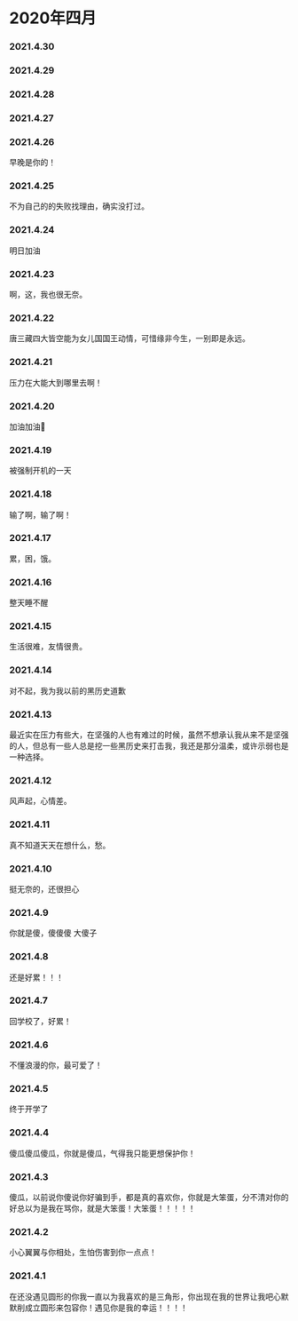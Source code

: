 # 2020年四月


### 2021.4.30 
### 2021.4.29 
### 2021.4.28 
### 2021.4.27
### 2021.4.26 
早晚是你的！
### 2021.4.25 
不为自己的的失败找理由，确实没打过。
### 2021.4.24 
明日加油
### 2021.4.23 
啊，这，我也很无奈。
### 2021.4.22 
唐三藏四大皆空能为女儿国国王动情，可惜缘非今生，一别即是永远。
### 2021.4.21 
压力在大能大到哪里去啊！
### 2021.4.20 
加油加油💪
### 2021.4.19 
被强制开机的一天
### 2021.4.18
输了啊，输了啊！
### 2021.4.17 
累，困，饿。 
### 2021.4.16
整天睡不醒
### 2021.4.15
生活很难，友情很贵。
### 2021.4.14
对不起，我为我以前的黑历史道歉
### 2021.4.13
最近实在压力有些大，在坚强的人也有难过的时候，虽然不想承认我从来不是坚强的人，但总有一些人总是挖一些黑历史来打击我，我还是那分温柔，或许示弱也是一种选择。
### 2021.4.12
风声起，心情差。
### 2021.4.11
真不知道天天在想什么，愁。
### 2021.4.10
挺无奈的，还很担心
### 2021.4.9
你就是傻，傻傻傻 大傻子
### 2021.4.8
还是好累！！！
### 2021.4.7
回学校了，好累！
### 2021.4.6
不懂浪漫的你，最可爱了！
### 2021.4.5
终于开学了
### 2021.4.4
傻瓜傻瓜傻瓜，你就是傻瓜，气得我只能更想保护你！
### 2021.4.3
傻瓜，以前说你傻说你好骗到手，都是真的喜欢你，你就是大笨蛋，分不清对你的好总以为是我在骂你，就是大笨蛋！大笨蛋！！！！！
### 2021.4.2
小心翼翼与你相处，生怕伤害到你一点点！
### 2021.4.1
在还没遇见圆形的你我一直以为我喜欢的是三角形，你出现在我的世界让我吧心默默削成立圆形来包容你！遇见你是我的幸运！！！！
